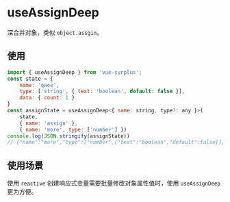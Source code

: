 # useAssignDeep

深合并对象，类似 `object.assgin`。

## 使用

```js
import { useAssignDeep } from 'vue-surplus';
const state = {
    name: 'qwee',
    type: ['string', { text: 'boolean', default: false }],
    data: { count: 1 }
}
const assignState = useAssignDeep<{ name: string, type?: any }>(
    state,
    { name: 'assign' },
    { name: 'more', type: ['number'] })
console.log(JSON.stringify(assignState)) 
// {"name":"more","type":["number",{"text":"boolean","default":false}],"data":{"count":1}}
```

## 使用场景

使用 `reactive` 创建响应式变量需要批量修改对象属性值时，使用 `useAssignDeep` 更为方便。
